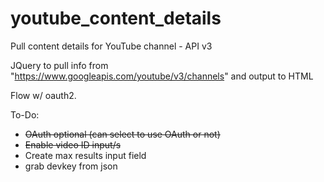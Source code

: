 # youtube_content_details
Pull content details for YouTube channel - API v3

JQuery to pull info from "https://www.googleapis.com/youtube/v3/channels" 
and output to HTML 

Flow w/ oauth2.

To-Do:
<ul>
<li><strike> OAuth optional (can select to use OAuth or not) </strike></li>
<li><strike> Enable video ID input/s </strike></li>
<li> Create max results input field  </li>
<li> grab devkey from json </li>
</ul>
